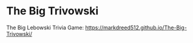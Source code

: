 # The Big Trivowski
The Big Lebowski Trivia Game: https://markdreed512.github.io/The-Big-Trivowski/


